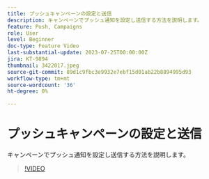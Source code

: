 ```yaml
---
title: プッシュキャンペーンの設定と送信
description: キャンペーンでプッシュ通知を設定し送信する方法を説明します。
feature: Push, Campaigns
role: User
level: Beginner
doc-type: Feature Video
last-substantial-update: 2023-07-25T00:00:00Z
jira: KT-9894
thumbnail: 3422017.jpeg
source-git-commit: 89d1c9fbc3e9932e7ebf15d01ab22b8894995d93
workflow-type: tm+mt
source-wordcount: '36'
ht-degree: 0%

---
```



# プッシュキャンペーンの設定と送信

キャンペーンでプッシュ通知を設定し送信する方法を説明します。

>[!VIDEO](https://video.tv.adobe.com/v/3422017/?learn=on)
